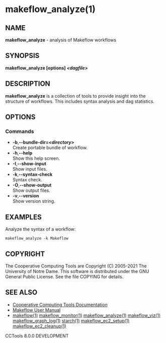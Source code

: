 






















# makeflow_analyze(1)

## NAME
**makeflow_analyze** - analysis of Makeflow workflows

## SYNOPSIS
**makeflow_analyze [options] _&lt;dagfile&gt;_**

## DESCRIPTION

**makeflow_analyze** is a collection of tools to provide insight into the structure of workflows. This includes syntax analysis and dag statistics.

## OPTIONS
### Commands

- **-b**,**--bundle-dir=_&lt;directory&gt;_**<br />Create portable bundle of workflow.
- **-h**,**--help**<br />Show this help screen.
- **-I**,**--show-input**<br />Show input files.
- **-k**,**--syntax-check**<br />Syntax check.
- **-O**,**--show-output**<br />Show output files.
- **-v**,**--version**<br />Show version string.


## EXAMPLES

Analyze the syntax of a workflow:
```
makeflow_analyze -k Makeflow
```

## COPYRIGHT

The Cooperative Computing Tools are Copyright (C) 2005-2021 The University of Notre Dame.  This software is distributed under the GNU General Public License.  See the file COPYING for details.

## SEE ALSO


- [Cooperative Computing Tools Documentation]("../index.html")
- [Makeflow User Manual]("../makeflow.html")
- [makeflow(1)](makeflow.md) [makeflow_monitor(1)](makeflow_monitor.md) [makeflow_analyze(1)](makeflow_analyze.md) [makeflow_viz(1)](makeflow_viz.md) [makeflow_graph_log(1)](makeflow_graph_log.md) [starch(1)](starch.md) [makeflow_ec2_setup(1)](makeflow_ec2_setup.md) [makeflow_ec2_cleanup(1)](makeflow_ec2_cleanup.md)


CCTools 8.0.0 DEVELOPMENT
